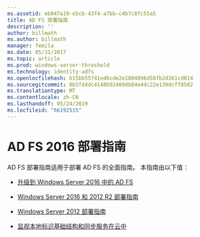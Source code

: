 ```yaml
---
ms.assetid: eb047a19-e5cb-43f4-a7bb-c4b7c8fc55a5
title: AD FS 部署指南
description: ''
author: billmath
ms.author: billmath
manager: femila
ms.date: 05/31/2017
ms.topic: article
ms.prod: windows-server-threshold
ms.technology: identity-adfs
ms.openlocfilehash: b15bb55741ed6cde2e1884896d58fb2d361cd014
ms.sourcegitcommit: 0b5fd4dc4148b92480db04e4dc22e139dcff8582
ms.translationtype: MT
ms.contentlocale: zh-CN
ms.lasthandoff: 05/24/2019
ms.locfileid: "66192515"
---
```

# <a name="ad-fs-2016-deployment-guide"></a>AD FS 2016 部署指南


AD FS 部署指南适用于部署 AD FS 的全面指南。  本指南由以下值：

  
* [升级到 Windows Server 2016 中的 AD FS](Upgrading-to-AD-FS-in-Windows-Server-2016.md)  

* [Windows Server 2016 和 2012 R2 部署指南](Windows-Server-2012-R2-AD-FS-Deployment-Guide.md)

* [Windows Server 2012 部署指南](Windows-Server-2012-AD-FS-Deployment-Guide.md)

* [监视本地标识基础结构和同步服务在云中](https://azure.microsoft.com/documentation/articles/active-directory-aadconnect-health)
  
